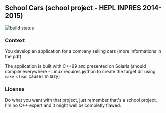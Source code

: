 ## School Cars (school project - HEPL INPRES 2014-2015)

![build status](https://codeship.com/projects/57d384c0-6371-0132-f262-3244b18e1293/status?branch=master)

### Context

You develop an application for a company selling cars (more informations in the pdf)

The application is built with C++99 and presented on Solaris (should compile everywhere -
Linux requires python to create the target dir using `make clean` cause I'm lazy)

### License

Do what you want with that project, just remember that's a school project, I'm no C++ expert
and it might well be completly flawed.
